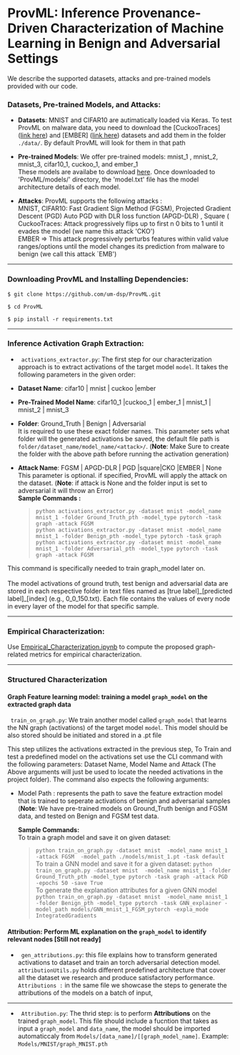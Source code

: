 # ProvML: Inference Provenance-Driven Characterization of Machine Learning in Benign and Adversarial Settings

We describe the supported datasets, attacks and pre-trained models provided with our code. <br />

### Datasets, Pre-trained Models, and Attacks:


- **Datasets**: MNIST and CIFAR10 are autimatically loaded via Keras. To test ProvML on malware data, you need to download the [CuckooTraces]([link here](https://drive.google.com/file/d/11GgjGVEXQAAz09J_T7sziJdS6vF14cwu/view?usp=sharing)) and [EMBER] ([link here](https://ember.elastic.co/ember_dataset_2018_2.tar.bz2)) datasets and add them in the folder `./data/`. By default ProvML will look for them in that path<br />

- **Pre-trained Models**: We offer pre-trained models: mnist_1 , mnist_2, mnist_3, cifar10_1, cuckoo_1, and ember_1 <br />
  These models are availabe to download [here](https://drive.google.com/drive/folders/1a0kdq4waz8SXU9gThsUmKsR0YTSuaEWO?usp=share_link). Once downloaded to 'ProvML/models/' directory, the 'model.txt' file has the model architecture details of each model.
  
- **Attacks**: ProvML supports the following attacks : <br />
  MNIST, CIFAR10: Fast Gradient Sign Method (FGSM), Projected Gradient Descent (PGD) Auto PGD  with DLR loss function (APGD-DLR) , Square (<br />
  CuckooTraces: Attack progressively flips up to first n 0 bits to 1 until it evades the model (we name this attack 'CKO') <br />
  EMBER => This attack progressively perturbs features within valid value ranges/options until the model changes its prediction from malware to benign (we call this attack `EMB') <br />

***

### Downloading ProvML and Installing Dependencies:
```$ git clone https://github.com/um-dsp/ProvML.git ```

```$ cd ProvML ```

```$ pip install -r requirements.txt ```
***

### Inference Activation Graph Extraction:

- ` activations_extractor.py`: The first step for our characterization approach is to extract activations of the target model `model`. It takes the following parameters in the given order:

- **Dataset Name**: cifar10 | mnist | cuckoo |ember <br />
- **Pre-Trained Model Name**: cifar10_1 |cuckoo_1 | ember_1 | mnist_1 | mnist_2 | mnist_3 <br />
- **Folder**: Ground_Truth | Benign | Adversarial <br>
   It is required to use these exact folder names. This parameter sets what folder will the generated activations be saved, the default file path is
  `folder/dataset_name/model_name/<attack>/`. 
  (**Note**: Make Sure to create the folder with the above path before running the activation generation)
- **Attack Name**: FGSM | APGD-DLR | PGD |square|CKO |EMBER | None <br />
  This parameter is optional.  if specified, ProvML will apply the attack on the dataset.
  (**Note**: if attack is None and the folder input is set to adversarial it will throw an Error) <br />
  **Sample Commands :** <br />
    >  `python activations_extractor.py -dataset mnist -model_name mnist_1 -folder Ground_Truth_pth -model_type pytorch -task graph -attack FGSM` <br />
    >   `python activations_extractor.py -dataset mnist -model_name mnist_1 -folder Benign_pth -model_type pytorch -task graph ` <br />
    >   `python activations_extractor.py -dataset mnist -model_name mnist_1 -folder Adversarial_pth -model_type pytorch -task graph -attack FGSM` <br />

    
This command is specifically needed to train graph_model later on. <br /> <br />
The model activations of ground truth, test benign and adversarial data are stored in each respective folder in text files named as [true label]\_[predicted label]\_[index] (e.g., 0_0_150.txt). Each file contains the values of every node in every layer of the model for that specific sample. 
***

### Empirical Characterization:
 
 Use [Empirical_Characterization.ipynb](/Empirical_Characterization.ipynb) to compute the proposed graph-related metrics for empirical characterization.

---
### Structured Characterization

#### Graph Feature learning model: training a model `graph_model` on the extracted graph data

` train_on_graph.py`: We train another model called `graph_model` that learns the NN graph (activations) of the target model `model`. This model should be also stored should be initiated and stored in a .pt file <br />

This step utilizes the activations extracted in the previous step, To Train and test a predefined model on the activations set use the CLI command with the following parameters: Dataset Name, Model Name and Attack
  (The Above arguments will just be used to locate the needed activations in the project folder).
  The command also expects the following arguments: <br />
- Model Path : represents the path to save the feature extraction model that is trained to seperate activations of benign and adversarial samples <br/>
  (**Note**: We have pre-trained models on Ground_Truth benign and FGSM data, and tested on Benign and FGSM test data.

  **Sample Commands:** <br />
  To train a graph model and save it on given dataset:
  > `python train_on_graph.py -dataset mnist  -model_name mnist_1 -attack FGSM  -model_path ./models/mnist_1.pt -task default` <br />
    To train a GNN model and save it for a given dataset:
  > `python train_on_graph.py -dataset mnist  -model_name mnist_1 -folder Ground_Truth_pth -model_type pytorch -task graph -attack PGD  -epochs 50 -save True` <br />
    To generate the explanation attributes for a given GNN model
     > `python train_on_graph.py -dataset mnist  -model_name mnist_1 -folder Benign_pth -model_type pytorch -task GNN_explainer -model_path models/GNN_mnist_1_FGSM_pytorch -expla_mode IntegratedGradients` <br /> 
  
#### Attribution: Perform ML explanation on the `graph_model` to identify relevant nodes [Still not ready]

- ` gen_attributions.py`: this file explains how to transform generated activations to dataset and train an torch adversarial detection model. ` attributionUtils.py` holds different predefined architecture that cover all the dataset we research and produce satisfactory performance.
  ` Attributions :` in the same file we showcase the steps to generate the attributions of the models on a batch of input,
  
 --- 
  
  - ` Attribution.py`: The thrid step: is to perform **Attributions** on the trained `graph_model`. This file should include a fucntion that takes as input a `graph_model` and `data_name`, the model should be imported automaticcaly from `Models/[data_name]/[[graph_model_name]`. Example: `Models/MNIST/graph_MNIST.pth`

